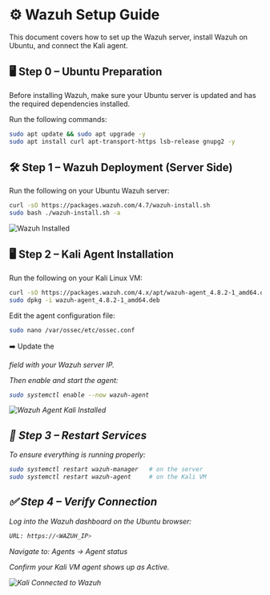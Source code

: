 # ⚙️ Wazuh Setup Guide

This document covers how to set up the Wazuh server, install Wazuh on Ubuntu, and connect the Kali agent.

## 🖥️ Step 0 – Ubuntu Preparation

Before installing Wazuh, make sure your Ubuntu server is updated and has the required dependencies installed.

Run the following commands:
```bash
sudo apt update && sudo apt upgrade -y
sudo apt install curl apt-transport-https lsb-release gnupg2 -y
```
## 🛠️ Step 1 – Wazuh Deployment (Server Side)

Run the following on your Ubuntu Wazuh server:
```bash
curl -sO https://packages.wazuh.com/4.7/wazuh-install.sh
sudo bash ./wazuh-install.sh -a
```
![Wazuh Installed](../screenshots/setup.md/wazuh-installed.png)

## 🖥️ Step 2 – Kali Agent Installation

Run the following on your Kali Linux VM:
```bash
curl -sO https://packages.wazuh.com/4.x/apt/wazuh-agent_4.8.2-1_amd64.deb
sudo dpkg -i wazuh-agent_4.8.2-1_amd64.deb
```
Edit the agent configuration file:
```bash
sudo nano /var/ossec/etc/ossec.conf
```
➡️ Update the <address> field with your Wazuh server IP.

Then enable and start the agent:
```bash
sudo systemctl enable --now wazuh-agent
```
![Wazuh Agent Kali Installed](../screenshots/setup.md/wazuh-agent-kali-installed.png)  

## 🔄 Step 3 – Restart Services

To ensure everything is running properly:
```bash
sudo systemctl restart wazuh-manager   # on the server
sudo systemctl restart wazuh-agent     # on the Kali VM
```
## ✅ Step 4 – Verify Connection

Log into the Wazuh dashboard on the Ubuntu browser:
```bash
URL: https://<WAZUH_IP>
```
Navigate to: Agents → Agent status

Confirm your Kali VM agent shows up as Active.

![Kali Connected to Wazuh](../screenshots/setup/kali-connected-wazuh.png)
